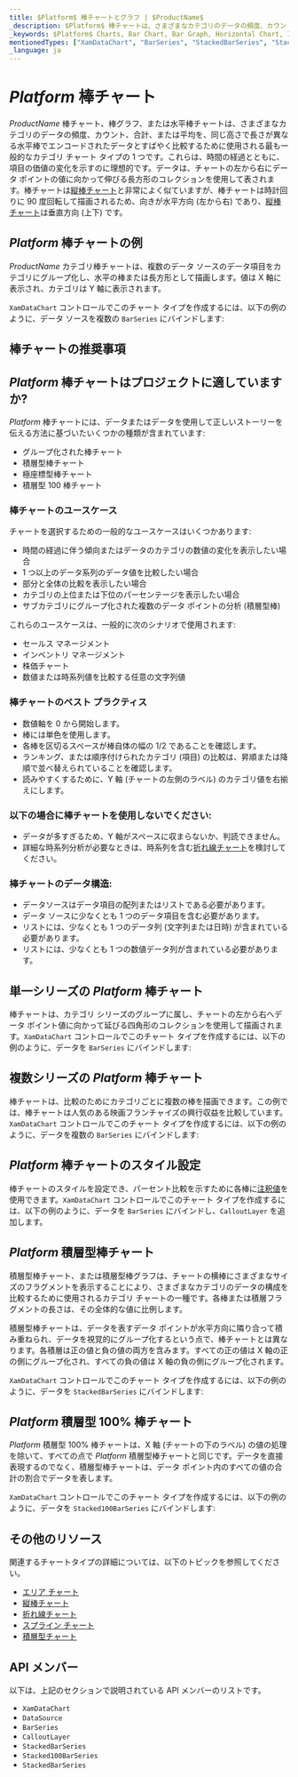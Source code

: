 ```yaml
---
title: $Platform$ 棒チャートとグラフ | $ProductName$
_description: $Platform$ 棒チャートは、さまざまなカテゴリのデータの頻度、カウント、合計、または平均をすばやく比較するために使用される最も一般的なカテゴリ チャート タイプの 1 つです。無料でお試しください。
_keywords: $Platform$ Charts, Bar Chart, Bar Graph, Horizontal Chart, Infragistics, $Platform$ チャート, 棒チャート, 棒グラフ, 水平チャート, インフラジスティックス
mentionedTypes: ["XamDataChart", "BarSeries", "StackedBarSeries", "Stacked100BarSeries"]
_language: ja
---
```

# $Platform$ 棒チャート

$ProductName$ 棒チャート、棒グラフ、または水平棒チャートは、さまざまなカテゴリのデータの頻度、カウント、合計、または平均を、同じ高さで長さが異なる水平棒でエンコードされたデータとすばやく比較するために使用される最も一般的なカテゴリ チャート タイプの 1 つです。これらは、時間の経過とともに、項目の価値の変化を示すのに理想的です。データは、チャートの左から右にデータ ポイントの値に向かって伸びる長方形のコレクションを使用して表されます。棒チャートは[縦棒チャート](column-chart.md)と非常によく似ていますが、棒チャートは時計回りに 90 度回転して描画されるため、向きが水平方向 (左から右) であり、[縦棒チャート](column-chart.md)は垂直方向 (上下) です。

## $Platform$ 棒チャートの例

$ProductName$ カテゴリ棒チャートは、複数のデータ ソースのデータ項目をカテゴリにグループ化し、水平の棒または長方形として描画します。値は X 軸に表示され、カテゴリは Y 軸に表示されます。

`XamDataChart` コントロールでこのチャート タイプを作成するには、以下の例のように、データ ソースを複数の `BarSeries` にバインドします:

<code-view style="height: 600px"
           data-demos-base-url="{environment:dvDemosBaseUrl}"
           iframe-src="{environment:dvDemosBaseUrl}/charts/data-chart-bar-chart-multiple-sources"
           github-src="charts/data-chart/bar-chart-multiple-sources"
           alt="$Platform$ 複数ソースの棒チャート" >
</code-view>

<div class="divider--half"></div>

## 棒チャートの推奨事項

## $Platform$ 棒チャートはプロジェクトに適していますか?

$Platform$ 棒チャートには、データまたはデータを使用して正しいストーリーを伝える方法に基づいたいくつかの種類が含まれています:

- グループ化された棒チャート
- 積層型棒チャート
- 極座標型棒チャート
- 積層型 100 棒チャート

### 棒チャートのユースケース

チャートを選択するための一般的なユースケースはいくつかあります:

- 時間の経過に伴う傾向またはデータのカテゴリの数値の変化を表示したい場合
- 1 つ以上のデータ系列のデータ値を比較したい場合
- 部分と全体の比較を表示したい場合
- カテゴリの上位または下位のパーセンテージを表示したい場合
- サブカテゴリにグループ化された複数のデータ ポイントの分析 (積層型棒)

これらのユースケースは、一般的に次のシナリオで使用されます:

- セールス マネージメント
- インベントリ マネージメント
- 株価チャート
- 数値または時系列値を比較する任意の文字列値

### 棒チャートのベスト プラクティス

- 数値軸を 0 から開始します。
- 棒には単色を使用します。
- 各棒を区切るスペースが棒自体の幅の 1/2 であることを確認します。
- ランキング、または順序付けられたカテゴリ (項目) の比較は、昇順または降順で並べ替えられていることを確認します。
- 読みやすくするために、Y 軸 (チャートの左側のラベル) のカテゴリ値を右揃えにします。

### 以下の場合に棒チャートを使用しないでください:

- データが多すぎるため、Y 軸がスペースに収まらないか、判読できません。
- 詳細な時系列分析が必要なときは、時系列を含む[折れ線チャート](line-chart.md)を検討してください。

### 棒チャートのデータ構造:

- データソースはデータ項目の配列またはリストである必要があります。
- データ ソースに少なくとも 1 つのデータ項目を含む必要があります。
- リストには、少なくとも 1 つのデータ列 (文字列または日時) が含まれている必要があります。
- リストには、少なくとも 1 つの数値データ列が含まれている必要があります。

<div class="divider--half"></div>

## 単一シリーズの $Platform$ 棒チャート

棒チャートは、カテゴリ シリーズのグループに属し、チャートの左から右へデータ ポイント値に向かって延びる四角形のコレクションを使用して描画されます。`XamDataChart` コントロールでこのチャート タイプを作成するには、以下の例のように、データを `BarSeries` にバインドします:

<code-view style="height: 600px"
           data-demos-base-url="{environment:dvDemosBaseUrl}"
           iframe-src="{environment:dvDemosBaseUrl}/charts/data-chart-bar-chart-single-source"
           github-src="charts/data-chart/bar-chart-single-source"
           alt="$Platform$ 単一シリーズの $Platform$ 棒チャート" >
</code-view>

<div class="divider--half"></div>

## 複数シリーズの $Platform$ 棒チャート

棒チャートは、比較のためにカテゴリごとに複数の棒を描画できます。この例では、棒チャートは人気のある映画フランチャイズの興行収益を比較しています。`XamDataChart` コントロールでこのチャート タイプを作成するには、以下の例のように、データを複数の `BarSeries` にバインドします:

<code-view style="height: 600px"
           data-demos-base-url="{environment:dvDemosBaseUrl}"
           iframe-src="{environment:dvDemosBaseUrl}/charts/data-chart-bar-chart-multiple-sources"
           github-src="charts/data-chart/bar-chart-multiple-sources"
           alt="$Platform$ 複数シリーズの $Platform$ 棒チャート" >
</code-view>

<div class="divider--half"></div>

## $Platform$ 棒チャートのスタイル設定

棒チャートのスタイルを設定でき、パーセント比較を示すために各棒に[注釈値](../features/chart-annotations.md)を使用できます。`XamDataChart` コントロールでこのチャート タイプを作成するには、以下の例のように、データを `BarSeries` にバインドし、`CalloutLayer` を追加します。

<code-view style="height: 600px"
           data-demos-base-url="{environment:dvDemosBaseUrl}"
           iframe-src="{environment:dvDemosBaseUrl}/charts/data-chart-bar-chart-styling"
           github-src="charts/data-chart/bar-chart-styling"
           alt="$Platform$ 棒チャートのスタイル設定" >
</code-view>

<div class="divider--half"></div>

## $Platform$ 積層型棒チャート

積層型棒チャート、または積層型棒グラフは、チャートの横棒にさまざまなサイズのフラグメントを表示することにより、さまざまなカテゴリのデータの構成を比較するために使用されるカテゴリ チャートの一種です。各棒または積層フラグメントの長さは、その全体的な値に比例します。

積層型棒チャートは、データを表すデータ ポイントが水平方向に隣り合って積み重ねられ、データを視覚的にグループ化するという点で、棒チャートとは異なります。各積層は正の値と負の値の両方を含みます。すべての正の値は X 軸の正の側にグループ化され、すべての負の値は X 軸の負の側にグループ化されます。

`XamDataChart` コントロールでこのチャート タイプを作成するには、以下の例のように、データを `StackedBarSeries` にバインドします:

<code-view style="height: 600px"
           data-demos-base-url="{environment:dvDemosBaseUrl}"
           iframe-src="{environment:dvDemosBaseUrl}/charts/data-chart-stacked-bar-chart"
           github-src="charts/data-chart/stacked-bar-chart"
           alt="$Platform$ 積層型棒チャート" >
</code-view>

<div class="divider--half"></div>

## $Platform$ 積層型 100% 棒チャート

$Platform$ 積層型 100% 棒チャートは、X 軸 (チャートの下のラベル) の値の処理を除いて、すべての点で $Platform$ 積層型棒チャートと同じです。データを直接表現するのでなく、積層型棒チャートは、データ ポイント内のすべての値の合計の割合でデータを表します。

`XamDataChart` コントロールでこのチャート タイプを作成するには、以下の例のように、データを `Stacked100BarSeries` にバインドします:

<code-view style="height: 600px"
           data-demos-base-url="{environment:dvDemosBaseUrl}"
           iframe-src="{environment:dvDemosBaseUrl}/charts/data-chart-stacked-100-bar-chart"
           github-src="charts/data-chart/stacked-100-bar-chart"
           alt="$Platform$ 積層型 100 棒チャート" >
</code-view>

<div class="divider--half"></div>

## その他のリソース

関連するチャートタイプの詳細については、以下のトピックを参照してください。

- [エリア チャート](area-chart.md)
- [縦棒チャート](column-chart.md)
- [折れ線チャート](line-chart.md)
- [スプライン チャート](spline-chart.md)
- [積層型チャート](stacked-chart.md)

## API メンバー

以下は、上記のセクションで説明されている API メンバーのリストです。

- `XamDataChart`
- `DataSource`
- `BarSeries`
- `CalloutLayer`
- `StackedBarSeries`
- `Stacked100BarSeries`
- `StackedBarSeries`

